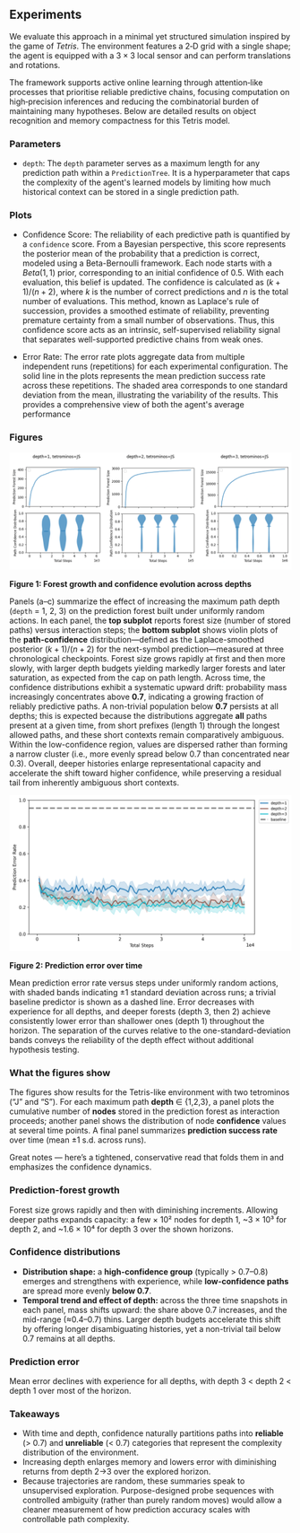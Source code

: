 ## Experiments

We evaluate this approach in a minimal yet structured simulation inspired by the game of *Tetris*. The environment features a 2‑D grid with a single shape; the agent is equipped with a $3 \times 3$ local sensor and can perform translations and rotations.

The framework supports active online learning through attention‑like processes that prioritise reliable predictive chains, focusing computation on high‑precision inferences and reducing the combinatorial burden of maintaining many hypotheses. Below are detailed results on object recognition and memory compactness for this Tetris model.

### Parameters

* `depth`: The `depth` parameter serves as a maximum length for any prediction path within a `PredictionTree`. It is a hyperparameter that caps the complexity of the agent's learned models by limiting how much historical context can be stored in a single prediction path.

### Plots

* Confidence Score: The reliability of each predictive path is quantified by a `confidence` score. From a Bayesian perspective, this score represents the posterior mean of the probability that a prediction is correct, modeled using a Beta-Bernoulli framework. Each node starts with a $Beta(1, 1)$ prior, corresponding to an initial confidence of 0.5. With each evaluation, this belief is updated. The confidence is calculated as $(k+1)/(n+2)$, where $k$ is the number of correct predictions and $n$ is the total number of evaluations. This method, known as Laplace's rule of succession, provides a smoothed estimate of reliability, preventing premature certainty from a small number of observations. Thus, this confidence score acts as an intrinsic, self-supervised reliability signal that separates well-supported predictive chains from weak ones.

* Error Rate: The error rate plots aggregate data from multiple independent runs (repetitions) for each experimental configuration. The solid line in the plots represents the mean prediction success rate across these repetitions. The shaded area corresponds to one standard deviation from the mean, illustrating the variability of the results. This provides a comprehensive view of both the agent's average performance

### Figures

![Forest growth and confidence evolution across depths](img/metrics.png)

**Figure 1: Forest growth and confidence evolution across depths**

Panels (a–c) summarize the effect of increasing the maximum path depth (`depth` = 1, 2, 3) on the prediction forest built under uniformly random actions. In each panel, the **top subplot** reports forest size (number of stored paths) versus interaction steps; the **bottom subplot** shows violin plots of the **path-confidence** distribution—defined as the Laplace-smoothed posterior $(k+1)/(n+2)$ for the next-symbol prediction—measured at three chronological checkpoints. Forest size grows rapidly at first and then more slowly, with larger depth budgets yielding markedly larger forests and later saturation, as expected from the cap on path length. Across time, the confidence distributions exhibit a systematic upward drift: probability mass increasingly concentrates above **0.7**, indicating a growing fraction of reliably predictive paths. A non-trivial population below **0.7** persists at all depths; this is expected because the distributions aggregate **all** paths present at a given time, from short prefixes (length 1) through the longest allowed paths, and these short contexts remain comparatively ambiguous. Within the low-confidence region, values are dispersed rather than forming a narrow cluster (i.e., more evenly spread below 0.7 than concentrated near 0.3). Overall, deeper histories enlarge representational capacity and accelerate the shift toward higher confidence, while preserving a residual tail from inherently ambiguous short contexts.

![Prediction error over time](img/error_rates.png)

**Figure 2: Prediction error over time**

Mean prediction error rate versus steps under uniformly random actions, with shaded bands indicating ±1 standard deviation across runs; a trivial baseline predictor is shown as a dashed line. Error decreases with experience for all depths, and deeper forests (depth 3, then 2) achieve consistently lower error than shallower ones (depth 1) throughout the horizon. The separation of the curves relative to the one-standard-deviation bands conveys the reliability of the depth effect without additional hypothesis testing.

### What the figures show

The figures show results for the Tetris-like environment with two tetrominos (“J” and “S”). For each maximum path **depth** ∈ {1,2,3}, a panel plots the cumulative number of **nodes** stored in the prediction forest as interaction proceeds; another panel shows the distribution of node **confidence** values at several time points. A final panel summarizes **prediction success rate** over time (mean ±1 s.d. across runs).

Great notes — here’s a tightened, conservative read that folds them in and emphasizes the confidence dynamics.

### Prediction-forest growth

Forest size grows rapidly and then with diminishing increments. Allowing deeper paths expands capacity: a few × 10² nodes for depth 1, \~3 × 10³ for depth 2, and \~1.6 × 10⁴ for depth 3 over the shown horizons.

### Confidence distributions

* **Distribution shape:** a **high-confidence group** (typically > 0.7–0.8) emerges and strengthens with experience, while **low-confidence paths** are spread more evenly **below 0.7**.
* **Temporal trend and effect of depth:** across the three time snapshots in each panel, mass shifts upward: the share above 0.7 increases, and the mid-range (≈0.4–0.7) thins. Larger depth budgets accelerate this shift by offering longer disambiguating histories, yet a non-trivial tail below 0.7 remains at all depths.

### Prediction error

Mean error declines with experience for all depths, with depth 3 < depth 2 < depth 1 over most of the horizon.

### Takeaways

* With time and depth, confidence naturally partitions paths into **reliable** (> 0.7) and **unreliable** (< 0.7) categories that represent the complexity distribution of the environment.
* Increasing depth enlarges memory and lowers error with diminishing returns from depth 2→3 over the explored horizon.
* Because trajectories are random, these summaries speak to unsupervised exploration. Purpose-designed probe sequences with controlled ambiguity (rather than purely random moves) would allow a cleaner measurement of how prediction accuracy scales with controllable path complexity.
